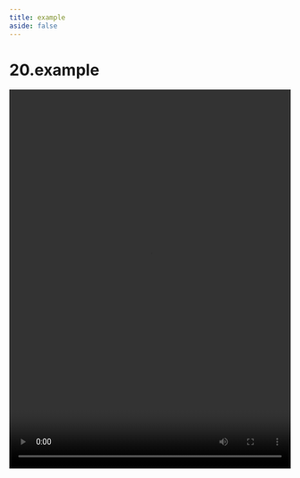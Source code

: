 ```yaml
---
title: example
aside: false
---
```


# 20.example

<video autoplay src="http://qn.chinavanes.com/sass/sass-20-example.mp4" controls controlsList="nodownload" width="100%" height="680"/>
